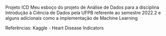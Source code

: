Projeto ICD
Meu esboço do projeto de Análise de Dados para a disciplina Introdução à Ciência de Dados pela UFPB referente ao semestre 2022.2 e
alguns adicionais como a implementação de Machine Learning 

Referências:
Kaggle - Heart Disease Indicators
